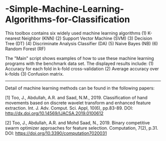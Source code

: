 # -Simple-Machine-Learning-Algorithms-for-Classification
This toolbox contains six widely used machine learning algorithms (1) K-nearest Neighbor (KNN) (2) Support Vector Machine (SVM) (3) Decision Tree (DT) (4) Discriminate Analysis Classifier (DA) (5) Naive Bayes (NB) (6) Random Forest (RF)  

The "Main" script shows examples of how to use these machine learning programs with the benchmark data set.  The displayed results include: (1) Accuracy for each fold in k-fold cross-validation (2) Average accuracy over k-folds (3) Confusion matrix. 

********************************************************************************************************************************** 

Detail of machine learning methods can be found in the following papers: 

[1] Too, J., Abdullah, A.R. and Saad, N.M., 2019. Classification of hand movements based on discrete wavelet transform and enhanced feature extraction. Int. J. Adv. Comput. Sci. Appl, 10(6), pp.83-89. DOI: http://dx.doi.org/10.14569/IJACSA.2019.0100612  

[2] Too, J., Abdullah, A.R. and Mohd Saad, N., 2019. Binary competitive swarm optimizer approaches for feature selection. Computation, 7(2), p.31. DOI: https://doi.org/10.3390/computation7020031

